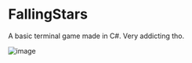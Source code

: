 # FallingStars
A basic terminal game made in C#. Very addicting tho.

![image](https://github.com/metaacalled/FallingStars/assets/46867837/2f3a0e00-1301-49e3-aa81-8d4a10deb287)
